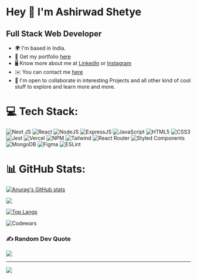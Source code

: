 # Hey 👋 I'm Ashirwad Shetye

## Full Stack Web Developer

- 🌍 I'm based in India.
- 🔗 Get my portfolio <a href="[https://www.ashirwadshetye.com](https://ashirwad-shetye-portfolio-fy5jpt51h-ashirwad-shetye.vercel.app/)" target="_blank">here</a>
- 🖥️ Know more about me at <a href="https://www.linkedin.com/in/ashirwadshetye/" target="_blank">LinkedIn</a> or <a href="https://www.instagram.com/ashirwadshetye/" target="_blank">Instagram</a>
- ✉️ You can contact me [here](mailto:ashirwadpramodshetye@gmail.com)
- 🤝 I'm open to collaborate in interesting Projects and all other kind of cool stuff to explore and learn more and more.

# 💻 Tech Stack:

![Next JS](https://img.shields.io/badge/Next-black?style=for-the-badge&logo=next.js&logoColor=white) ![React](https://img.shields.io/badge/react-%2320232a.svg?style=for-the-badge&logo=react&logoColor=%2361DAFB) ![NodeJS](https://img.shields.io/badge/node.js-6DA55F?style=for-the-badge&logo=node.js&logoColor=white) ![ExpressJS](https://img.shields.io/badge/express.js-white?style=for-the-badge&logo=express&logoColor=black) ![JavaScript](https://img.shields.io/badge/javascript-%23323330.svg?style=for-the-badge&logo=javascript&logoColor=%23F7DF1E) ![HTML5](https://img.shields.io/badge/html5-%23E34F26.svg?style=for-the-badge&logo=html5&logoColor=white) ![CSS3](https://img.shields.io/badge/css3-%231572B6.svg?style=for-the-badge&logo=css3&logoColor=white) ![Jest](https://img.shields.io/badge/Jest-323330?style=for-the-badge&logo=Jest&logoColor=white) ![Vercel](https://img.shields.io/badge/vercel-%23000000.svg?style=for-the-badge&logo=vercel&logoColor=white) ![NPM](https://img.shields.io/badge/NPM-%23000000.svg?style=for-the-badge&logo=npm&logoColor=white) ![Tailwind](https://img.shields.io/badge/Tailwind_CSS-38B2AC?style=for-the-badge&logo=tailwind-css&logoColor=white) ![React Router](https://img.shields.io/badge/React_Router-CA4245?style=for-the-badge&logo=react-router&logoColor=white) ![Styled Components](https://img.shields.io/badge/styled--components-DB7093?style=for-the-badge&logo=styled-components&logoColor=white) ![MongoDB](https://img.shields.io/badge/MongoDB-%234ea94b.svg?style=for-the-badge&logo=mongodb&logoColor=white) ![Figma](https://img.shields.io/badge/figma-%23F24E1E.svg?style=for-the-badge&logo=figma&logoColor=white) ![ESLint](https://img.shields.io/badge/ESLint-4B3263?style=for-the-badge&logo=eslint&logoColor=white)

# 📊 GitHub Stats:

[![Anurag's GitHub stats](https://github-readme-stats.vercel.app/api?username=Ashirwad-Shetye&count_private=true&show_icons=true&theme=calm)](https://github.com/anuraghazra/github-readme-stats)

![](https://github-readme-streak-stats.herokuapp.com/?user=Ashirwad-Shetye&theme=tokyonight&hide_border=false)<br/>

[![Top Langs](https://github-readme-stats.vercel.app/api/top-langs/?username=Ashirwad-Shetye)](https://github.com/anuraghazra/github-readme-stats)

![Codewars](https://github.r2v.ch/codewars?user=ashirwad98)

### ✍️ Random Dev Quote

![](https://quotes-github-readme.vercel.app/api?type=horizontal&theme=light)

---

[![](https://visitcount.itsvg.in/api?id=Ashirwad-Shetye&label=Profile%20Views&color=0&icon=6&pretty=false)](https://visitcount.itsvg.in)
